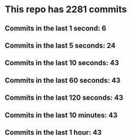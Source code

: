 # This repo has 2281 commits

## Commits in the last 1 second: 6
## Commits in the last 5 seconds: 24
## Commits in the last 10 seconds: 43
## Commits in the last 60 seconds: 43
## Commits in the last 120 seconds: 43
## Commits in the last 10 minutes: 43
## Commits in the last 1 hour: 43
